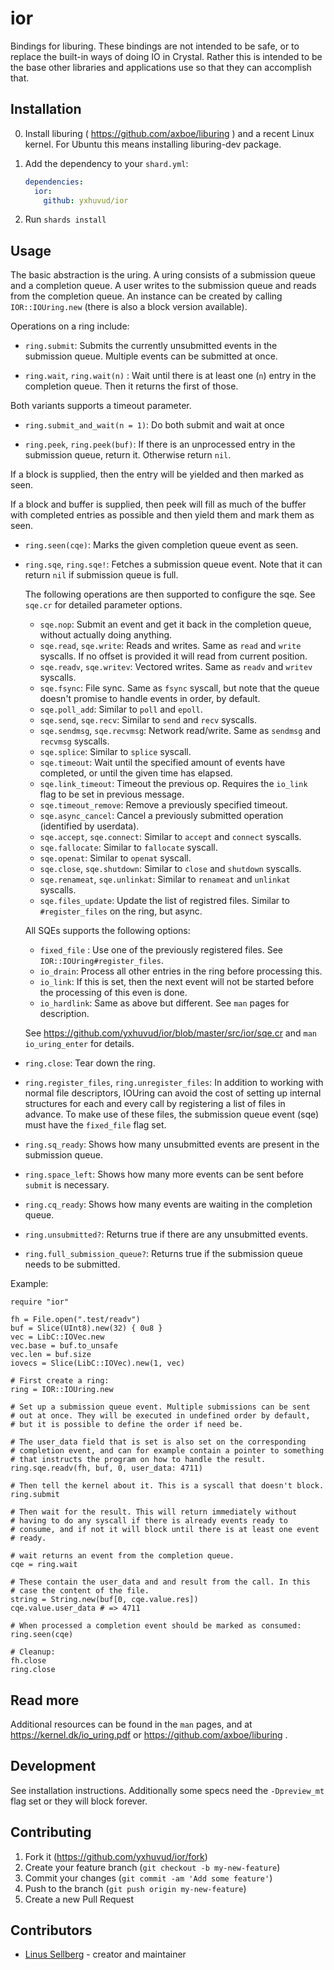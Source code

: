 # ior
Bindings for liburing. These bindings are not intended to be safe, or
to replace the built-in ways of doing IO in Crystal. Rather this is
intended to be the base other libraries and applications use so that
they can accomplish that.

## Installation

0. Install liburing ( https://github.com/axboe/liburing ) and a recent Linux kernel.
For Ubuntu this means installing liburing-dev package.

1. Add the dependency to your `shard.yml`:

   ```yaml
   dependencies:
     ior:
       github: yxhuvud/ior
   ```

2. Run `shards install`

## Usage
The basic abstraction is the uring. A uring consists of a submission
queue and a completion queue. A user writes to the submission queue
and reads from the completion queue. An instance can be created by
calling `IOR::IOUring.new` (there is also a block version available).

Operations on a ring include:

* `ring.submit`: Submits the currently unsubmitted events in the submission
queue. Multiple events can be submitted at once.

* `ring.wait`, `ring.wait(n)` : Wait until there is at least one (`n`) entry in the
completion queue. Then it returns the first of those.

Both variants supports a timeout parameter.

* `ring.submit_and_wait(n = 1)`: Do both submit and wait at once

* `ring.peek`, `ring.peek(buf)`: If there is an unprocessed entry in the submission queue,
return it. Otherwise return `nil`.

If a block is supplied, then the entry will be yielded and then marked
as seen.

If a block and buffer is supplied, then peek will fill as much of the
buffer with completed entries as possible and then yield them and mark
them as seen.

* `ring.seen(cqe)`: Marks the given completion queue event as seen.

* `ring.sqe`, `ring.sqe!`: Fetches a submission queue event. Note that
  it can return `nil` if submission queue is full.

  The following operations are then supported to configure the sqe.
  See `sqe.cr` for detailed parameter options.

  * `sqe.nop`: Submit an event and get it back in the completion
    queue, without actually doing anything.
  * `sqe.read`, `sqe.write`: Reads and writes. Same as `read` and `write` syscalls.
    If no offset is provided it will read from current position.
  * `sqe.readv`, `sqe.writev`: Vectored writes. Same as `readv` and
    `writev` syscalls.
  * `sqe.fsync`: File sync. Same as `fsync` syscall, but note that the
                queue doesn't promise to handle events in order, by
                default.
  * `sqe.poll_add`: Similar to `poll` and `epoll`.
  * `sqe.send`, `sqe.recv`: Similar to `send` and `recv` syscalls.
  * `sqe.sendmsg`, `sqe.recvmsg`: Network read/write. Same as
    `sendmsg` and `recvmsg` syscalls.
  * `sqe.splice`: Similar to `splice` syscall.
  * `sqe.timeout`: Wait until the specified amount of events have
    completed, or until the given time has elapsed.
  * `sqe.link_timeout`: Timeout the previous op. Requires the `io_link`
    flag to be set in previous message.
  * `sqe.timeout_remove`: Remove a previously specified timeout.
  * `sqe.async_cancel`: Cancel a previously submitted operation (identified by userdata).
  * `sqe.accept`, `sqe.connect`: Similar to `accept` and `connect` syscalls.
  * `sqe.fallocate`: Similar to `fallocate` syscall.
  * `sqe.openat`: Similar to `openat` syscall.
  * `sqe.close`, `sqe.shutdown`: Similar to `close` and `shutdown` syscalls.
  * `sqe.renameat`, `sqe.unlinkat`: Similar to `renameat` and `unlinkat` syscalls.
  * `sqe.files_update`: Update the list of registred files. Similar to
    `#register_files` on the ring, but async.

  All SQEs supports the following options:
    * `fixed_file` : Use one of the previously registered files. See `IOR::IOUring#register_files`.
    * `io_drain`: Process all other entries in the ring before processing this.
    * `io_link`: If this is set, then the next event will not be
      started before the processing of this even is done.
    * `io_hardlink`: Same as above but different. See `man` pages for description.

  See https://github.com/yxhuvud/ior/blob/master/src/ior/sqe.cr and
  `man io_uring_enter` for details.

* `ring.close`: Tear down the ring.

* `ring.register_files`, `ring.unregister_files`: In addition to
working with normal file descriptors, IOUring can avoid the cost of
setting up internal structures for each and every call by registering
a list of files in advance. To make use of these files, the submission
queue event (sqe) must have the `fixed_file` flag set.

* `ring.sq_ready`: Shows how many unsubmitted events are present in the submission queue.

* `ring.space_left`: Shows how many more events can be sent before `submit` is necessary.

* `ring.cq_ready`: Shows how many events are waiting in the completion queue.

* `ring.unsubmitted?`: Returns true if there are any unsubmitted events.

* `ring.full_submission_queue?`: Returns true if the submission queue
  needs to be submitted.

Example:
```crystal
require "ior"

fh = File.open(".test/readv")
buf = Slice(UInt8).new(32) { 0u8 }
vec = LibC::IOVec.new
vec.base = buf.to_unsafe
vec.len = buf.size
iovecs = Slice(LibC::IOVec).new(1, vec)

# First create a ring:
ring = IOR::IOUring.new

# Set up a submission queue event. Multiple submissions can be sent
# out at once. They will be executed in undefined order by default,
# but it is possible to define the order if need be.

# The user_data field that is set is also set on the corresponding
# completion event, and can for example contain a pointer to something
# that instructs the program on how to handle the result.
ring.sqe.readv(fh, buf, 0, user_data: 4711)

# Then tell the kernel about it. This is a syscall that doesn't block.
ring.submit

# Then wait for the result. This will return immediately without
# having to do any syscall if there is already events ready to
# consume, and if not it will block until there is at least one event
# ready.

# wait returns an event from the completion queue.
cqe = ring.wait

# These contain the user_data and and result from the call. In this
# case the content of the file.
string = String.new(buf[0, cqe.value.res])
cqe.value.user_data # => 4711

# When processed a completion event should be marked as consumed:
ring.seen(cqe)

# Cleanup:
fh.close
ring.close
```

## Read more
Additional resources can be found in the `man` pages, and at
https://kernel.dk/io_uring.pdf or https://github.com/axboe/liburing .


## Development
See installation instructions. Additionally some specs need the
`-Dpreview_mt` flag set or they will block forever.

## Contributing

1. Fork it (<https://github.com/yxhuvud/ior/fork>)
2. Create your feature branch (`git checkout -b my-new-feature`)
3. Commit your changes (`git commit -am 'Add some feature'`)
4. Push to the branch (`git push origin my-new-feature`)
5. Create a new Pull Request

## Contributors

- [Linus Sellberg](https://github.com/yxhuvud) - creator and maintainer
